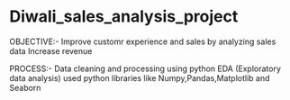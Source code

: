 # Diwali_sales_analysis_project
OBJECTIVE:-   Improve customr experience and sales by analyzing sales data
Increase revenue 

PROCESS:-     Data cleaning and processing using python
EDA (Exploratory data analysis)
used python libraries like Numpy,Pandas,Matplotlib and Seaborn
              
